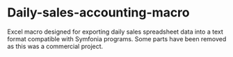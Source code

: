 # Daily-sales-accounting-macro
Excel macro designed for exporting daily sales spreadsheet data into a text format compatible with Symfonia programs. Some parts have been removed as this was a commercial project.
